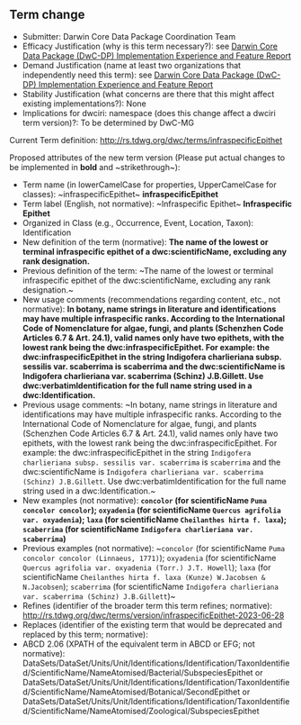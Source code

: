 ## Term change

* Submitter: Darwin Core Data Package Coordination Team
* Efficacy Justification (why is this term necessary?): see [Darwin Core Data Package (DwC-DP) Implementation Experience and Feature Report](https://gbif.github.io/dwc-dp/docs/dwc_dp_implementation_feature_reports.pdf)
* Demand Justification (name at least two organizations that independently need this term): see [Darwin Core Data Package (DwC-DP) Implementation Experience and Feature Report](https://gbif.github.io/dwc-dp/docs/dwc_dp_implementation_feature_reports.pdf)
* Stability Justification (what concerns are there that this might affect existing implementations?): None
* Implications for dwciri: namespace (does this change affect a dwciri term version)?: To be determined by DwC-MG

Current Term definition: http://rs.tdwg.org/dwc/terms/infraspecificEpithet

Proposed attributes of the new term version (Please put actual changes to be implemented in **bold** and ~strikethrough~):

* Term name (in lowerCamelCase for properties, UpperCamelCase for classes): ~infraspecificEpithet~ **infraspecificEpithet**
* Term label (English, not normative): ~Infraspecific Epithet~ **Infraspecific Epithet**
* Organized in Class (e.g., Occurrence, Event, Location, Taxon): Identification
* New definition of the term (normative): **The name of the lowest or terminal infraspecific epithet of a dwc:scientificName, excluding any rank designation.**
* Previous definition of the term: ~The name of the lowest or terminal infraspecific epithet of the dwc:scientificName, excluding any rank designation.~
* New usage comments (recommendations regarding content, etc., not normative): **In botany, name strings in literature and identifications may have multiple infraspecific ranks. According to the International Code of Nomenclature for algae, fungi, and plants (Schenzhen Code Articles 6.7 & Art. 24.1), valid names only have two epithets, with the lowest rank being the dwc:infraspecificEpithet. For example: the dwc:infraspecificEpithet in the string Indigofera charlieriana subsp. sessilis var. scaberrima is scaberrima and the dwc:scientificName is Indigofera charlieriana var. scaberrima (Schinz) J.B.Gillett. Use dwc:verbatimIdentification for the full name string used in a dwc:Identification.** 
* Previous usage comments: ~In botany, name strings in literature and identifications may have multiple infraspecific ranks. According to the International Code of Nomenclature for algae, fungi, and plants (Schenzhen Code Articles 6.7 & Art. 24.1), valid names only have two epithets, with the lowest rank being the dwc:infraspecificEpithet. For example: the dwc:infraspecificEpithet in the string `Indigofera charlieriana subsp. sessilis var. scaberrima` is `scaberrima` and the dwc:scientificName is `Indigofera charlieriana var. scaberrima (Schinz) J.B.Gillett`. Use dwc:verbatimIdentification for the full name string used in a dwc:Identification.~
* New examples (not normative): **`concolor` (for scientificName `Puma concolor concolor`); `oxyadenia` (for scientificName `Quercus agrifolia var. oxyadenia`); `laxa` (for scientificName `Cheilanthes hirta f. laxa`); `scaberrima` (for scientificName `Indigofera charlieriana var. scaberrima`)**
* Previous examples (not normative): ~`concolor` (for scientificName `Puma concolor concolor (Linnaeus, 1771)`); `oxyadenia` (for scientificName `Quercus agrifolia var. oxyadenia (Torr.) J.T. Howell`); `laxa` (for scientificName `Cheilanthes hirta f. laxa (Kunze) W.Jacobsen & N.Jacobsen`); `scaberrima` (for scientificName `Indigofera charlieriana var. scaberrima (Schinz) J.B.Gillett`)~
* Refines (identifier of the broader term this term refines; normative): http://rs.tdwg.org/dwc/terms/version/infraspecificEpithet-2023-06-28
* Replaces (identifier of the existing term that would be deprecated and replaced by this term; normative): 
* ABCD 2.06 (XPATH of the equivalent term in ABCD or EFG; not normative): DataSets/DataSet/Units/Unit/Identifications/Identification/TaxonIdentified/ScientificName/NameAtomised/Bacterial/SubspeciesEpithet or DataSets/DataSet/Units/Unit/Identifications/Identification/TaxonIdentified/ScientificName/NameAtomised/Botanical/SecondEpithet or DataSets/DataSet/Units/Unit/Identifications/Identification/TaxonIdentified/ScientificName/NameAtomised/Zoological/SubspeciesEpithet
